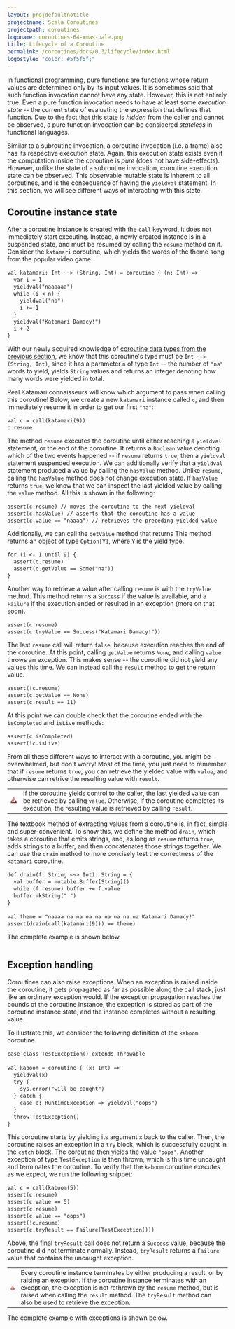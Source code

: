 ```yaml
---
layout: projdefaultnotitle
projectname: Scala Coroutines
projectpath: coroutines
logoname: coroutines-64-xmas-pale.png
title: Lifecycle of a Coroutine
permalink: /coroutines/docs/0.3/lifecycle/index.html
logostyle: "color: #5f5f5f;"
---
```



In functional programming,
pure functions are functions whose return values are determined
only by its input values.
It is sometimes said that such function invocation cannot have any state.
However, this is not entirely true.
Even a pure function invocation needs to have at least some *execution state* --
the current state of evaluating the expression that defines that function.
Due to the fact that this state is *hidden* from the caller and cannot be observed,
a pure function invocation can be considered *stateless* in functional languages.

Similar to a subroutine invocation,
a coroutine invocation (i.e. a frame) also has its respective execution state.
Again, this execution state exists
even if the computation inside the coroutine is *pure*
(does not have side-effects).
However, unlike the state of a subroutine invocation,
coroutine execution state can be observed.
This observable mutable state is inherent to all coroutines,
and is the consequence of having the `yieldval` statement.
In this section, we will see different ways of interacting with this state.


## Coroutine instance state

After a coroutine instance is created with the `call` keyword,
it does not immediately start executing.
Instead, a newly created instance is in a suspended state,
and must be resumed by calling the `resume` method on it.
Consider the `katamari` coroutine,
which yields the words of the theme song from the popular video game:

    val katamari: Int ~~> (String, Int) = coroutine { (n: Int) =>
      var i = 1
      yieldval("naaaaaa")
      while (i < n) {
        yieldval("na")
        i += 1
      }
      yieldval("Katamari Damacy!")
      i + 2
    }

With our newly acquired knowledge of
[coroutine data types from the previous section](../datatypes/),
we know that this coroutine's type must be `Int ~~> (String, Int)`,
since it has a parameter `n` of type `Int` -- the number of `"na"` words to yield,
yields `String` values and
returns an integer denoting how many words were yielded in total.

Real Katamari connaisseurs will know which argument to pass when calling this coroutine!
Below, we create a new `katamari` instance called `c`, and then immediately resume it
in order to get our first `"na"`:

    val c = call(katamari(9))
    c.resume

The method `resume` executes the coroutine until either reaching a `yieldval` statement,
or the end of the coroutine.
It returns a `Boolean` value denoting which of the two events happened --
if `resume` returns `true`, then a `yieldval` statement suspended execution.
We can additionally verify that a `yieldval` statement produced a value
by calling the `hasValue` method.
Unlike `resume`, calling the `hasValue` method does not change execution state.
If `hasValue` returns `true`, we know that we can inspect the last yielded value
by calling the `value` method.
All this is shown in the following:

    assert(c.resume) // moves the coroutine to the next yieldval
    assert(c.hasValue) // asserts that the coroutine has a value
    assert(c.value == "naaaa") // retrieves the preceding yielded value

Additionally, we can call the `getValue` method that returns
This method returns an object of type `Option[Y]`, where `Y` is the yield type.

    for (i <- 1 until 9) {
      assert(c.resume)
      assert(c.getValue == Some("na"))
    }

Another way to retrieve a value after calling `resume` is with the `tryValue` method.
This method returns a `Success` if the value is available,
and a `Failure` if the execution ended or resulted in an exception (more on that soon).

    assert(c.resume)
    assert(c.tryValue == Success("Katamari Damacy!"))

The last `resume` call will return `false`,
because execution reaches the end of the coroutine.
At this point, calling `getValue` returns `None`,
and calling `value` throws an exception.
This makes sense -- the coroutine did not yield any values this time.
We can instead call the `result` method to get the return value.

    assert(!c.resume)
    assert(c.getValue == None)
    assert(c.result == 11)

At this point we can double check that the coroutine ended
with the `isCompleted` and `isLive` methods:

    assert(c.isCompleted)
    assert(!c.isLive)

From all these different ways to interact with a coroutine,
you might be overwhelmed, but don't worry!
Most of the time, you just need to remember that if `resume` returns `true`,
you can retrieve the yielded value with `value`,
and otherwise can retrive the resulting value with `result`.

<table class="docs-tip">
<td><img src="/resources/images/warning.png"/></td>
<td>
If the coroutine yields control to the caller,
the last yielded value can be retrieved by calling <code>value</code>.
Otherwise, if the coroutine completes its execution,
the resulting value is retrieved by calling <code>result</code>.
</td>
</table>

The textbook method of extracting values from a coroutine is, in fact,
simple and super-convenient.
To show this,
we define the method `drain`,
which takes a coroutine that emits strings,
and, as long as `resume` returns `true`,
adds strings to a buffer, and then concatenates those strings together.
We can use the `drain` method to more concisely test the correctness of
the `katamari` coroutine.

    def drain(f: String <~> Int): String = {
      val buffer = mutable.Buffer[String]()
      while (f.resume) buffer += f.value
      buffer.mkString(" ")
    }

    val theme = "naaaa na na na na na na na na Katamari Damacy!"
    assert(drain(call(katamari(9))) == theme)

The complete example is shown below.

<div>
<pre id="examplebox-1">
</pre>
</div>
<script>
  setContent(
    "examplebox-1",
    "https://api.github.com/repos/storm-enroute/coroutines/contents/src/test/scala/scala/examples/Lifecycle.scala",
    null,
    "raw",
    "https://github.com/storm-enroute/coroutines/blob/master/src/test/scala/scala/examples/Lifecycle.scala");
</script>


## Exception handling

Coroutines can also raise exceptions.
When an exception is raised inside the coroutine,
it gets propagated as far as possible along the call stack,
just like an ordinary exception would.
If the exception propagation reaches the bounds of the coroutine instance,
the exception is stored as part of the coroutine instance state,
and the instance completes without a resulting value.

To illustrate this, we consider the following definition
of the `kaboom` coroutine.

    case class TestException() extends Throwable

    val kaboom = coroutine { (x: Int) =>
      yieldval(x)
      try {
        sys.error("will be caught")
      } catch {
        case e: RuntimeException => yieldval("oops")
      }
      throw TestException()
    }

This coroutine starts by yielding its argument `x` back to the caller.
Then, the coroutine raises an exception in a `try` block,
which is successfully caught in the `catch` block.
The coroutine then yields the value `"oops"`.
Another exception of type `TestException` is then thrown,
which is this time uncaught and terminates the coroutine.
To verify that the `kaboom` coroutine executes as we expect,
we run the following snippet:

    val c = call(kaboom(5))
    assert(c.resume)
    assert(c.value == 5)
    assert(c.resume)
    assert(c.value == "oops")
    assert(!c.resume)
    assert(c.tryResult == Failure(TestException()))

Above, the final `tryResult` call does not return a `Success` value,
because the coroutine did not terminate normally.
Instead, `tryResult` returns a `Failure` value
that contains the uncaught exception.

<table class="docs-tip">
<td><img src="/resources/images/warning.png"/></td>
<td>
Every coroutine instance terminates by either producing a result,
or by raising an exception.
If the coroutine instance terminates with an exception,
the exception is not rethrown by the <code>resume</code> method,
but is raised when calling the <code>result</code> method.
The <code>tryResult</code> method can also be used to retrieve the exception.
</td>
</table>

The complete example with exceptions is shown below.

<div>
<pre id="examplebox-2">
</pre>
</div>
<script>
  setContent(
    "examplebox-2",
    "https://api.github.com/repos/storm-enroute/coroutines/contents/src/test/scala/scala/examples/Exceptions.scala",
    null,
    "raw",
    "https://github.com/storm-enroute/coroutines/blob/master/src/test/scala/scala/examples/Exceptions.scala");
</script>

